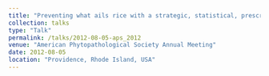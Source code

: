 ```yaml
---
title: "Preventing what ails rice with a strategic, statistical, prescriptive model system"
collection: talks
type: "Talk"
permalink: /talks/2012-08-05-aps_2012
venue: "American Phytopathological Society Annual Meeting"
date: 2012-08-05
location: "Providence, Rhode Island, USA"
---
```

